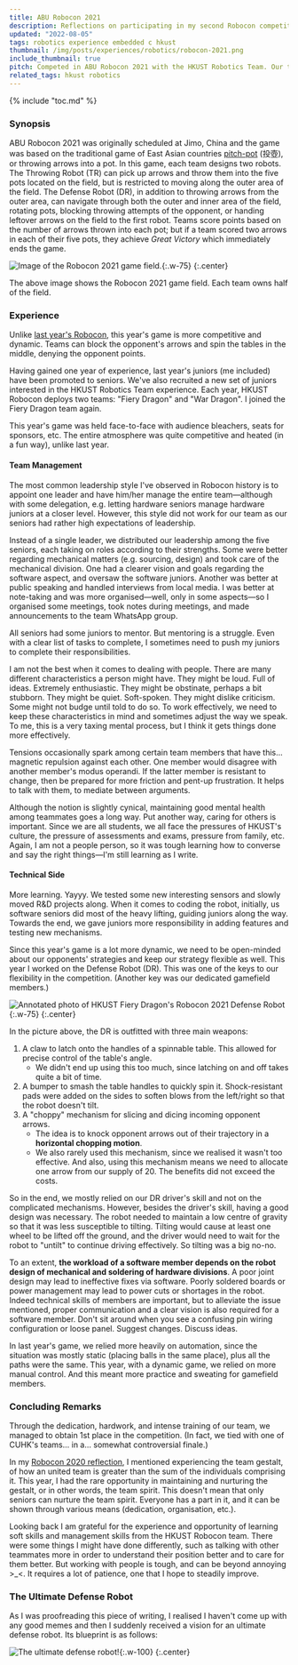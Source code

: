 ```yaml
---
title: ABU Robocon 2021
description: Reflections on participating in my second Robocon competition. Working with people is tough but sometimes rewarding.
updated: "2022-08-05"
tags: robotics experience embedded c hkust
thumbnail: /img/posts/experiences/robotics/robocon-2021.png
include_thumbnail: true
pitch: Competed in ABU Robocon 2021 with the HKUST Robotics Team. Our team (Fiery Dragon) achieved 1st place along with other awards in the regional competition.
related_tags: hkust robotics
---
```


{% include "toc.md" %}

### Synopsis

ABU Robocon 2021 was originally scheduled at Jimo, China and the game was based on the traditional game of East Asian countries [pitch-pot][pitch-pot] (投壺), or throwing arrows into a pot. In this game, each team designs two robots. The Throwing Robot (TR) can pick up arrows and throw them into the five pots located on the field, but is restricted to moving along the outer area of the field. The Defense Robot (DR), in addition to throwing arrows from the outer area, can navigate through both the outer and inner area of the field, rotating pots, blocking throwing attempts of the opponent, or handing leftover arrows on the field to the first robot. Teams score points based on the number of arrows thrown into each pot; but if a team scored two arrows in each of their five pots, they achieve *Great Victory* which immediately ends the game.

![Image of the Robocon 2021 game field.](/img/posts/experiences/robotics/robocon-2021-field.png){:.w-75}
{:.center}

The above image shows the Robocon 2021 game field. Each team owns half of the field.

### Experience
Unlike [last year's Robocon](/posts/robocon-2020), this year's game is more competitive and dynamic. Teams can block the opponent's arrows and spin the tables in the middle, denying the opponent points.

Having gained one year of experience, last year's juniors (me included) have been promoted to seniors. We've also recruited a new set of juniors interested in the HKUST Robotics Team experience. Each year, HKUST Robocon deploys two teams: "Fiery Dragon" and "War Dragon". I joined the Fiery Dragon team again.

This year's game was held face-to-face with audience bleachers, seats for sponsors, etc. The entire atmosphere was quite competitive and heated (in a fun way), unlike last year.

#### Team Management
The most common leadership style I've observed in Robocon history is to appoint one leader and have him/her manage the entire team—although with some delegation, e.g. letting hardware seniors manage hardware juniors at a closer level. However, this style did not work for our team as our seniors had rather high expectations of leadership.

Instead of a single leader, we distributed our leadership among the five seniors, each taking on roles according to their strengths. Some were better regarding mechanical matters (e.g. sourcing, design) and took care of the mechanical division. One had a clearer vision and goals regarding the software aspect, and oversaw the software juniors. Another was better at public speaking and handled interviews from local media. I was better at note-taking and was more organised—well, only in some aspects—so I organised some meetings, took notes during meetings, and made announcements to the team WhatsApp group.

All seniors had some juniors to mentor. But mentoring is a struggle. Even with a clear list of tasks to complete, I sometimes need to push my juniors to complete their responsibilities.

I am not the best when it comes to dealing with people. There are many different characteristics a person might have. They might be loud. Full of ideas. Extremely enthusiastic. They might be obstinate, perhaps a bit stubborn.  They might be quiet. Soft-spoken. They might dislike criticism. Some might not budge until told to do so. To work effectively, we need to keep these characteristics in mind and sometimes adjust the way we speak. To me, this is a very taxing mental process, but I think it gets things done more effectively.

Tensions occasionally spark among certain team members that have this... magnetic repulsion against each other. One member would disagree with another member's modus operandi. If the latter member is resistant to change, then be prepared for more friction and pent-up frustration. It helps to talk with them, to mediate between arguments.

Although the notion is slightly cynical, maintaining good mental health among teammates goes a long way. Put another way, caring for others is important. Since we are all students, we all face the pressures of HKUST's culture, the pressure of assessments and exams, pressure from family, etc. Again, I am not a people person, so it was tough learning how to converse and say the right things—I'm still learning as I write.

#### Technical Side
More learning. Yayyy. We tested some new interesting sensors and slowly moved R&D projects along. When it comes to coding the robot, initially, us software seniors did most of the heavy lifting, guiding juniors along the way. Towards the end, we gave juniors more responsibility in adding features and testing new mechanisms.

Since this year's game is a lot more dynamic, we need to be open-minded about our opponents' strategies and keep our strategy flexible as well. This year I worked on the Defense Robot (DR). This was one of the keys to our flexibility in the competition. (Another key was our dedicated gamefield members.)

![Annotated photo of HKUST Fiery Dragon's Robocon 2021 Defense Robot](/img/posts/experiences/robotics/2021-dr-annotated.jpg){:.w-75}
{:.center}

In the picture above, the DR is outfitted with three main weapons:

1. A claw to latch onto the handles of a spinnable table. This allowed for precise control of the table's angle.
   * We didn't end up using this too much, since latching on and off takes quite a bit of time.
2. A bumper to smash the table handles to quickly spin it. Shock-resistant pads were added on the sides to soften blows from the left/right so that the robot doesn't tilt.
3. A "choppy" mechanism for slicing and dicing incoming opponent arrows.
   * The idea is to knock opponent arrows out of their trajectory in a **horizontal chopping motion**.
   * We also rarely used this mechanism, since we realised it wasn't too effective. And also, using this mechanism means we need to allocate one arrow from our supply of 20. The benefits did not exceed the costs.

So in the end, we mostly relied on our DR driver's skill and not on the complicated mechanisms. However, besides the driver's skill, having a good design was necessary. The robot needed to maintain a low centre of gravity so that it was less susceptible to tilting. Tilting would cause at least one wheel to be lifted off the ground, and the driver would need to wait for the robot to "untilt" to continue driving effectively. So tilting was a big no-no.

To an extent, **the workload of a software member depends on the robot design of mechanical and soldering of hardware divisions**. A poor joint design may lead to ineffective fixes via software. Poorly soldered boards or power management may lead to power cuts or shortages in the robot. Indeed technical skills of members are important, but to alleviate the issue mentioned, proper communication and a clear vision is also required for a software member. Don't sit around when you see a confusing pin wiring configuration or loose panel. Suggest changes. Discuss ideas.

In last year's game, we relied more heavily on automation, since the situation was mostly static (placing balls in the same place), plus all the paths were the same. This year, with a dynamic game, we relied on more manual control. And this meant more practice and sweating for gamefield members.

### Concluding Remarks
Through the dedication, hardwork, and intense training of our team, we managed to obtain 1st place in the competition. (In fact, we tied with one of CUHK's teams... in a... somewhat controversial finale.)

In my [Robocon 2020 reflection](/posts/robocon-2020), I mentioned experiencing the team gestalt, of how an united team is greater than the sum of the individuals comprising it. This year, I had the rare opportunity in maintaining and nurturing the gestalt, or in other words, the team spirit. This doesn't mean that only seniors can nurture the team spirit. Everyone has a part in it, and it can be shown through various means (dedication, organisation, etc.).

Looking back I am grateful for the experience and opportunity of learning soft skills and management skills from the HKUST Robocon team. There were some things I might have done differently, such as talking with other teammates more in order to understand their position better and to care for them better. But working with people is tough, and can be beyond annoying >_<. It requires a lot of patience, one that I hope to steadily improve.

### The Ultimate Defense Robot
As I was proofreading this piece of writing, I realised I haven't come up with any good memes and then I suddenly received a vision for an ultimate defense robot. Its blueprint is as follows:

![The ultimate defense robot!](/img/posts/memes/ultimate-robot.jpg){:.w-100}
{:.center}


[pitch-pot]: https://en.wikipedia.org/wiki/Pitch-pot
